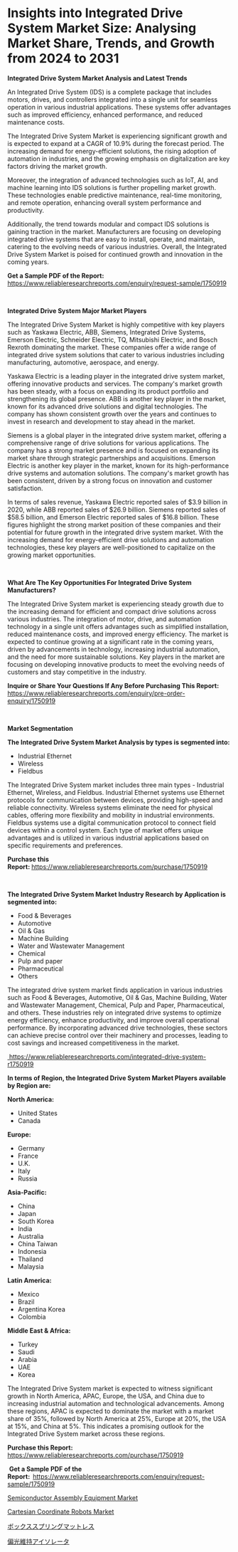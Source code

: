 <p><h1>Insights into Integrated Drive System Market Size: Analysing Market Share, Trends, and Growth from 2024 to 2031</h1></p><p><strong>Integrated Drive System Market Analysis and Latest Trends</strong></p>
<p><p>An Integrated Drive System (IDS) is a complete package that includes motors, drives, and controllers integrated into a single unit for seamless operation in various industrial applications. These systems offer advantages such as improved efficiency, enhanced performance, and reduced maintenance costs.</p><p>The Integrated Drive System Market is experiencing significant growth and is expected to expand at a CAGR of 10.9% during the forecast period. The increasing demand for energy-efficient solutions, the rising adoption of automation in industries, and the growing emphasis on digitalization are key factors driving the market growth.</p><p>Moreover, the integration of advanced technologies such as IoT, AI, and machine learning into IDS solutions is further propelling market growth. These technologies enable predictive maintenance, real-time monitoring, and remote operation, enhancing overall system performance and productivity.</p><p>Additionally, the trend towards modular and compact IDS solutions is gaining traction in the market. Manufacturers are focusing on developing integrated drive systems that are easy to install, operate, and maintain, catering to the evolving needs of various industries. Overall, the Integrated Drive System Market is poised for continued growth and innovation in the coming years.</p></p>
<p><strong>Get a Sample PDF of the Report:&nbsp;</strong> <a href="https://www.reliableresearchreports.com/enquiry/request-sample/1750919">https://www.reliableresearchreports.com/enquiry/request-sample/1750919</a></p>
<p>&nbsp;</p>
<p><strong>Integrated Drive System Major Market Players</strong></p>
<p><p>The Integrated Drive System Market is highly competitive with key players such as Yaskawa Electric, ABB, Siemens, Integrated Drive Systems, Emerson Electric, Schneider Electric, TQ, Mitsubishi Electric, and Bosch Rexroth dominating the market. These companies offer a wide range of integrated drive system solutions that cater to various industries including manufacturing, automotive, aerospace, and energy.</p><p>Yaskawa Electric is a leading player in the integrated drive system market, offering innovative products and services. The company's market growth has been steady, with a focus on expanding its product portfolio and strengthening its global presence. ABB is another key player in the market, known for its advanced drive solutions and digital technologies. The company has shown consistent growth over the years and continues to invest in research and development to stay ahead in the market.</p><p>Siemens is a global player in the integrated drive system market, offering a comprehensive range of drive solutions for various applications. The company has a strong market presence and is focused on expanding its market share through strategic partnerships and acquisitions. Emerson Electric is another key player in the market, known for its high-performance drive systems and automation solutions. The company's market growth has been consistent, driven by a strong focus on innovation and customer satisfaction.</p><p>In terms of sales revenue, Yaskawa Electric reported sales of $3.9 billion in 2020, while ABB reported sales of $26.9 billion. Siemens reported sales of $58.5 billion, and Emerson Electric reported sales of $16.8 billion. These figures highlight the strong market position of these companies and their potential for future growth in the integrated drive system market. With the increasing demand for energy-efficient drive solutions and automation technologies, these key players are well-positioned to capitalize on the growing market opportunities.</p></p>
<p>&nbsp;</p>
<p><strong>What Are The Key Opportunities For Integrated Drive System Manufacturers?</strong></p>
<p><p>The Integrated Drive System market is experiencing steady growth due to the increasing demand for efficient and compact drive solutions across various industries. The integration of motor, drive, and automation technology in a single unit offers advantages such as simplified installation, reduced maintenance costs, and improved energy efficiency. The market is expected to continue growing at a significant rate in the coming years, driven by advancements in technology, increasing industrial automation, and the need for more sustainable solutions. Key players in the market are focusing on developing innovative products to meet the evolving needs of customers and stay competitive in the industry.</p></p>
<p><strong>Inquire or Share Your Questions If Any Before Purchasing This Report:</strong> <a href="https://www.reliableresearchreports.com/enquiry/pre-order-enquiry/1750919">https://www.reliableresearchreports.com/enquiry/pre-order-enquiry/1750919</a></p>
<p>&nbsp;</p>
<p><strong>Market Segmentation</strong></p>
<p><strong>The Integrated Drive System Market Analysis by types is segmented into:</strong></p>
<p><ul><li>Industrial Ethernet</li><li>Wireless</li><li>Fieldbus</li></ul></p>
<p><p>The Integrated Drive System market includes three main types - Industrial Ethernet, Wireless, and Fieldbus. Industrial Ethernet systems use Ethernet protocols for communication between devices, providing high-speed and reliable connectivity. Wireless systems eliminate the need for physical cables, offering more flexibility and mobility in industrial environments. Fieldbus systems use a digital communication protocol to connect field devices within a control system. Each type of market offers unique advantages and is utilized in various industrial applications based on specific requirements and preferences.</p></p>
<p><strong>Purchase this Report:&nbsp;</strong><a href="https://www.reliableresearchreports.com/purchase/1750919">https://www.reliableresearchreports.com/purchase/1750919</a></p>
<p>&nbsp;</p>
<p><strong>The Integrated Drive System Market Industry Research by Application is segmented into:</strong></p>
<p><ul><li>Food & Beverages</li><li>Automotive</li><li>Oil & Gas</li><li>Machine Building</li><li>Water and Wastewater Management</li><li>Chemical</li><li>Pulp and paper</li><li>Pharmaceutical</li><li>Others</li></ul></p>
<p><p>The integrated drive system market finds application in various industries such as Food & Beverages, Automotive, Oil & Gas, Machine Building, Water and Wastewater Management, Chemical, Pulp and Paper, Pharmaceutical, and others. These industries rely on integrated drive systems to optimize energy efficiency, enhance productivity, and improve overall operational performance. By incorporating advanced drive technologies, these sectors can achieve precise control over their machinery and processes, leading to cost savings and increased competitiveness in the market.</p></p>
<p><a href="https://www.reliableresearchreports.com/integrated-drive-system-r1750919">&nbsp;https://www.reliableresearchreports.com/integrated-drive-system-r1750919</a></p>
<p><strong>In terms of Region, the Integrated Drive System Market Players available by Region are:</strong></p>
<p>
    <p> <strong> North America: </strong>
        <ul>
            <li>United States</li>
            <li>Canada</li>
        </ul>
        </p> 
    <p> <strong> Europe: </strong>
        <ul>
            <li>Germany</li>
            <li>France</li>
            <li>U.K.</li>
            <li>Italy</li>
            <li>Russia</li>
        </ul>
        </p> 
    <p> <strong> Asia-Pacific: </strong>
        <ul>
            <li>China</li>
            <li>Japan</li>
            <li>South Korea</li>
            <li>India</li>
            <li>Australia</li>
            <li>China Taiwan</li>
            <li>Indonesia</li>
            <li>Thailand</li>
            <li>Malaysia</li>
        </ul>
        </p> 
    <p> <strong> Latin America: </strong>
        <ul>
            <li>Mexico</li>
            <li>Brazil</li>
            <li>Argentina Korea</li>
            <li>Colombia</li>
        </ul>
        </p> 
    <p> <strong> Middle East & Africa: </strong>
        <ul>
            <li>Turkey</li>
            <li>Saudi</li>
            <li>Arabia</li>
            <li>UAE</li>
            <li>Korea</li>
        </ul>
    </p>
    </p>
<p><p>The Integrated Drive System market is expected to witness significant growth in North America, APAC, Europe, the USA, and China due to increasing industrial automation and technological advancements. Among these regions, APAC is expected to dominate the market with a market share of 35%, followed by North America at 25%, Europe at 20%, the USA at 15%, and China at 5%. This indicates a promising outlook for the Integrated Drive System market across these regions.</p></p>
<p><strong>Purchase this Report: </strong><a href="https://www.reliableresearchreports.com/purchase/1750919">https://www.reliableresearchreports.com/purchase/1750919</a></p>
<p>&nbsp;<strong>Get a Sample PDF of the Report:&nbsp;&nbsp;</strong><a href="https://www.reliableresearchreports.com/enquiry/request-sample/1750919">https://www.reliableresearchreports.com/enquiry/request-sample/1750919</a></p>
<p><strong></strong></p>
<p><p><a href="https://github.com/brentleyjimmiealvaradoz4l1rea/Market-Research-Report-List-2/blob/main/semiconductor-assembly-equipment-market.md">Semiconductor Assembly Equipment Market</a></p><p><a href="https://github.com/eeaveuhhh/Market-Research-Report-List-2/blob/main/cartesian-coordinate-robots-market.md">Cartesian Coordinate Robots Market</a></p><p><a href="https://github.com/EstaSprer20231/Market-Research-Report-List-1/blob/main/810280531609.md">ボックススプリングマットレス</a></p><p><a href="https://github.com/qwpelcjko9242629/Market-Research-Report-List-1/blob/main/558612140790.md">偏光維持アイソレータ</a></p></p>